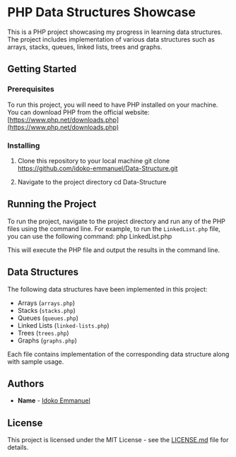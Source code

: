 # PHP Data Structures Showcase

This is a PHP project showcasing my progress in learning data structures. The project includes implementation of various data structures such as arrays, stacks, queues, linked lists, trees and graphs.

## Getting Started

### Prerequisites

To run this project, you will need to have PHP installed on your machine. You can download PHP from the official website: [https://www.php.net/downloads.php](https://www.php.net/downloads.php)

### Installing

1. Clone this repository to your local machine
git clone https://github.com/idoko-emmanuel/Data-Structure.git

2. Navigate to the project directory
cd Data-Structure


## Running the Project

To run the project, navigate to the project directory and run any of the PHP files using the command line. For example, to run the `LinkedList.php` file, you can use the following command:
php LinkedList.php

This will execute the PHP file and output the results in the command line.

## Data Structures

The following data structures have been implemented in this project:

- Arrays (`arrays.php`)
- Stacks (`stacks.php`)
- Queues (`queues.php`)
- Linked Lists (`linked-lists.php`)
- Trees (`trees.php`)
- Graphs (`graphs.php`)

Each file contains implementation of the corresponding data structure along with sample usage.

## Authors

* **Name** - [Idoko Emmanuel](https://github.com/idoko-emmanuel)

## License

This project is licensed under the MIT License - see the [LICENSE.md](LICENSE.md) file for details.

